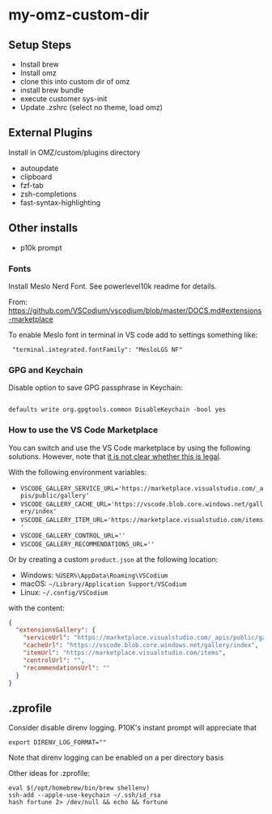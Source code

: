 # my-omz-custom-dir

## Setup Steps

* Install brew
* Install omz
* clone this into custom dir of omz
* install brew bundle
* execute customer sys-init
* Update .zshrc (select no theme, load omz)

## External Plugins

Install in OMZ/custom/plugins directory

* autoupdate
* clipboard
* fzf-tab
* zsh-completions
* fast-syntax-highlighting

## Other installs

* p10k prompt

### Fonts

Install Meslo Nerd Font. See powerlevel10k readme for details.

From: https://github.com/VSCodium/vscodium/blob/master/DOCS.md#extensions-marketplace

To enable Meslo font in terminal in VS code add to settings something like:
```
 "terminal.integrated.fontFamily": "MesloLGS NF"
```
### GPG and Keychain

Disable option to save GPG passphrase in Keychain: 

```

defaults write org.gpgtools.common DisableKeychain -bool yes

```

### <a id="howto-vscode-marketplace"></a>How to use the VS Code Marketplace

You can switch and use the VS Code marketplace by using the following solutions. However, note that [it is not clear whether this is legal](https://github.com/microsoft/vscode/issues/31168).

With the following environment variables:
- `VSCODE_GALLERY_SERVICE_URL='https://marketplace.visualstudio.com/_apis/public/gallery'`
- `VSCODE_GALLERY_CACHE_URL='https://vscode.blob.core.windows.net/gallery/index'`
- `VSCODE_GALLERY_ITEM_URL='https://marketplace.visualstudio.com/items'`
- `VSCODE_GALLERY_CONTROL_URL=''`
- `VSCODE_GALLERY_RECOMMENDATIONS_URL=''`

Or by creating a custom `product.json` at the following location:
- Windows: `%USER%\AppData\Roaming\VSCodium`
- macOS: `~/Library/Application Support/VSCodium`
- Linux: `~/.config/VSCodium`

with the content:

```json
{
  "extensionsGallery": {
    "serviceUrl": "https://marketplace.visualstudio.com/_apis/public/gallery",
    "cacheUrl": "https://vscode.blob.core.windows.net/gallery/index",
    "itemUrl": "https://marketplace.visualstudio.com/items",
    "controlUrl": "",
    "recommendationsUrl": ""
  }
}
```

## .zprofile

Consider disable direnv logging. P10K's instant prompt will appreciate that

```
export DIRENV_LOG_FORMAT=""
```
Note that direnv logging can be enabled on a per directory basis


Other ideas for .zprofile:
```
eval $(/opt/homebrew/bin/brew shellenv)
ssh-add --apple-use-keychain ~/.ssh/id_rsa
hash fortune 2> /dev/null && echo && fortune
```
